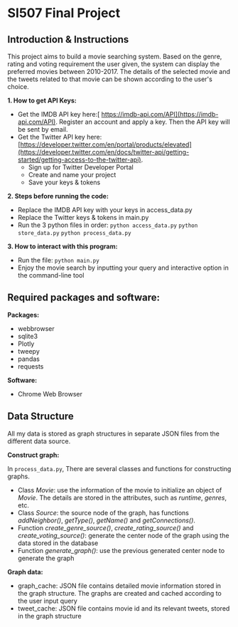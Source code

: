 # SI507 Final Project

## Introduction & Instructions

This project aims to build a movie searching system. Based on the genre, rating and	voting requirement the	 user	 given,	the	 system	 can	 display the preferred	movies between	 2010-2017. The	 details of	 the	 selected	movie and the tweets	related	to	that	movie can be shown according to the user's choice.

**1. How to get API Keys:**
- Get the IMDB API key here:[ https://imdb-api.com/API](https://imdb-api.com/API). Register an account and apply a key. Then the API key will be sent by email.
- Get the Twitter API key here: [https://developer.twitter.com/en/portal/products/elevated](https://developer.twitter.com/en/docs/twitter-api/getting-started/getting-access-to-the-twitter-api). 
    - Sign up for Twitter Developer Portal
    - Create and name your project
    - Save your keys & tokens

**2. Steps before running the code:**
- Replace the IMDB API key with your keys in access_data.py
- Replace the Twitter keys & tokens in main.py
- Run the 3 python files in order:
    `python access_data.py`
    `python store_data.py`
    `python process_data.py`


**3. How to interact with this program:**
- Run the file: `python main.py`
- Enjoy the movie search by inputting your query and interactive option in the command-line tool



## Required packages and software:
**Packages:**
- webbrowser
- sqlite3
- Plotly
- tweepy
- pandas
- requests

**Software:**
- Chrome Web Browser

## Data Structure
All my data is stored as graph structures in separate JSON files from the different data source.

**Construct graph:**

In `process_data.py`, There are several classes and functions for constructing graphs.

- Class _Movie_: use the information of the movie to initialize an object of _Movie_. The details are stored in the attributes, such as _runtime_, _genres_, etc.
- Class _Source_: the source node of the graph, has functions _addNeighbor()_, _getType()_, _getName()_ and _getConnections()_. 
- Function _create_genre_source()_, _create_rating_source()_ and _create_voting_source()_: generate the center node of the graph using the data stored in the database
- Function _generate_graph()_: use the previous generated center node to generate the graph

**Graph data:**
- graph_cache: JSON file contains detailed movie information stored in the graph structure. The graphs are created and cached according to the user input query
- tweet_cache: JSON file contains movie id and its relevant tweets, stored in the graph structure
